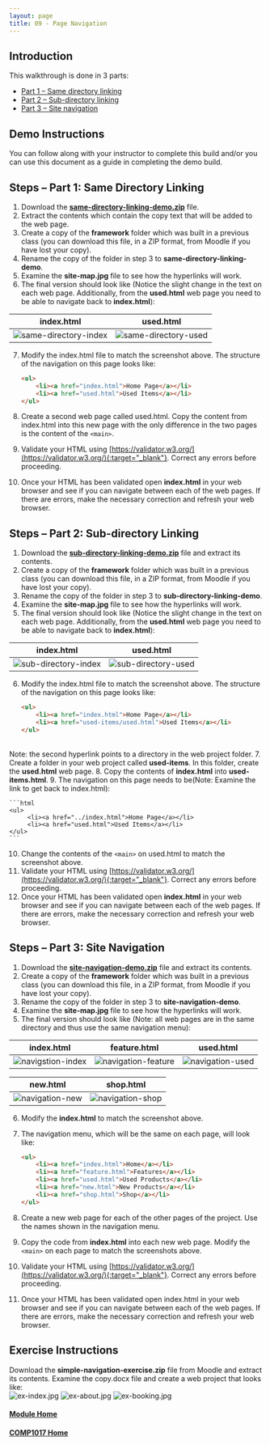 ```yaml
---
layout: page
title: 09 - Page Navigation
---
```

## Introduction
This walkthrough is done in 3 parts:
* [Part 1 – Same directory linking](#part1)
* [Part 2 – Sub-directory linking](#part2) 
* [Part 3 – Site navigation](#part3)

## Demo Instructions
You can follow along with your instructor to complete this build and/or you can use this document as a guide in completing the demo build.

## Steps – <a id="part1">Part 1</a>: Same Directory Linking
1. Download the [**same-directory-linking-demo.zip**](files/same-directory-linking-demo.zip) file.
2. Extract the contents which contain the copy text that will be added to the web page.
3. Create a copy of the **framework** folder which was built in a previous class (you can download this file, in a ZIP format, from Moodle if you have lost your copy).
4. Rename the copy of the folder in step 3 to **same-directory-linking-demo**.
5. Examine the **site-map.jpg** file to see how the hyperlinks will work.
6. The final version should look like (Notice the slight change in the text on each web page. Additionally, from the **used.html** web page you need to be able to navigate back to **index.html**):

| **index.html** | **used.html** |
| -------------- | ------------- |
| ![same-directory-index](files/same-directory-index.jpg) | ![same-directory-used](files/same-directory-used.jpg)|


7. Modify the index.html file to match the screenshot above. The structure of the navigation on this page looks like:

    ```html
    <ul>
        <li><a href="index.html">Home Page</a></li>
        <li><a href="used.html">Used Items</a></li>
    </ul>
    ```

8. Create a second web page called used.html. Copy the content from index.html into this new page with the only difference in the two pages is the content of the `<main>`.
9. Validate your HTML using [https://validator.w3.org/](https://validator.w3.org/){:target="_blank"}. Correct any errors before proceeding.
10. Once your HTML has been validated open **index.html** in your web browser and see if you can navigate between each of the web pages. If there are errors, make the necessary correction and refresh your web browser.

## Steps – <a id="part2">Part 2</a>: Sub-directory Linking
1. Download the [**sub-directory-linking-demo.zip**](files/sub-directory-linking-demo.zip) file and extract its contents.
2. Create a copy of the **framework** folder which was built in a previous class (you can download this file, in a ZIP format, from Moodle if you have lost your copy).
3. Rename the copy of the folder in step 3 to **sub-directory-linking-demo**.
4. Examine the **site-map.jpg** file to see how the hyperlinks will work.
5. The final version should look like (Notice the slight change in the text on each web page. Additionally, from the **used.html** web page you need to be able to navigate back to **index.html**):

| **index.html** | **used.html** |
| -------------- | ------------- |
| ![sub-directory-index](files/sub-directory-index.jpg) | ![sub-directory-used](files/sub-directory-used.jpg)|

6. Modify the index.html file to match the screenshot above. The structure of the navigation on this page looks like:

    ```html
    <ul>
        <li><a href="index.html">Home Page</a></li>
        <li><a href="used-items/used.html">Used Items</a></li>
    </ul>
    ```

<br>Note: the second hyperlink points to a directory in the web project folder.
7. Create a folder in your web project called **used-items**. In this folder, create the **used.html** web page.
8. Copy the contents of **index.html** into **used-items.html**.
9. The navigation on this page needs to be(Note: Examine the link to get back to index.html):

    ```html
    <ul>
         <li><a href="../index.html">Home Page</a></li>
         <li><a href="used.html">Used Items</a></li>
    </ul>
    ```

10. Change the contents of the `<main>` on used.html to match the screenshot above.
11. Validate your HTML using [https://validator.w3.org/](https://validator.w3.org/){:target="_blank"}. Correct any errors before proceeding.
12. Once your HTML has been validated open **index.html** in your web browser and see if you can navigate between each of the web pages. If there are errors, make the necessary correction and refresh your web browser.

## Steps – <a id="part3">Part 3</a>: Site Navigation
1. Download the [**site-navigation-demo.zip**](files/site-navigation-demo.zip) file and extract its contents.
2. Create a copy of the **framework** folder which was built in a previous class (you can download this file, in a ZIP format, from Moodle if you have lost your copy).
3. Rename the copy of the folder in step 3 to **site-navigation-demo**.
4. Examine the **site-map.jpg** file to see how the hyperlinks will work.
5. The final version should look like (Note: all web pages are in the same directory and thus use the same navigation menu):

| **index.html** | **feature.html** | **used.html** |
| -------------- | ---------------- | ------------- |
| ![navigstion-index](files/navigation-index.jpg) | ![navigation-feature](files/navigation-feature.jpg) | ![navigation-used](files/navigation-used.jpg)|

| **new.html** | **shop.html** |
| ------------ | ------------- |
| ![navigation-new](files/navigation-new.jpg) | ![navigation-shop](files/navigation-shop.jpg) |


6. Modify the **index.html** to match the screenshot above.
7. The navigation menu, which will be the same on each page, will look like:

    ```html
    <ul>
        <li><a href="index.html">Home</a></li>
        <li><a href="feature.html">Features</a></li>
        <li><a href="used.html">Used Products</a></li>
        <li><a href="new.html">New Products</a></li>
        <li><a href="shop.html">Shop</a></li>
    </ul>
    ```

8. Create a new web page for each of the other pages of the project. Use the names shown in the navigation menu.
9. Copy the code from **index.html** into each new web page. Modify the `<main>` on each page to match the screenshots above.
10. Validate your HTML using [https://validator.w3.org/](https://validator.w3.org/){:target="_blank"}. Correct any errors before proceeding.
11. Once your HTML has been validated open index.html in your web browser and see if you can navigate between each of the web pages. If there are errors, make the necessary correction and refresh your web browser.

## Exercise Instructions
Download the **simple-navigation-exercise.zip** file from Moodle and extract its contents. Examine the copy.docx file and create a web project that looks like:<br>
![ex-index.jpg](files/ex-index.jpg)&nbsp;![ex-about.jpg](files/ex-about.jpg)&nbsp;![ex-booking.jpg](files/ex-booking.jpg)

#### [Module Home](../)
#### [COMP1017 Home](../../)